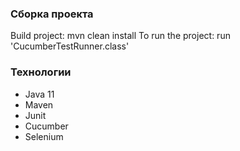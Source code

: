
### Сборка проекта
Build project: mvn clean install
To run the project: run 'CucumberTestRunner.class'

### Технологии
- Java 11
- Maven
- Junit
- Cucumber
- Selenium









